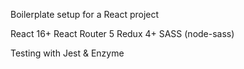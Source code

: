 Boilerplate setup for a React project

React 16+
React Router 5
Redux 4+
SASS (node-sass)

Testing with Jest & Enzyme
